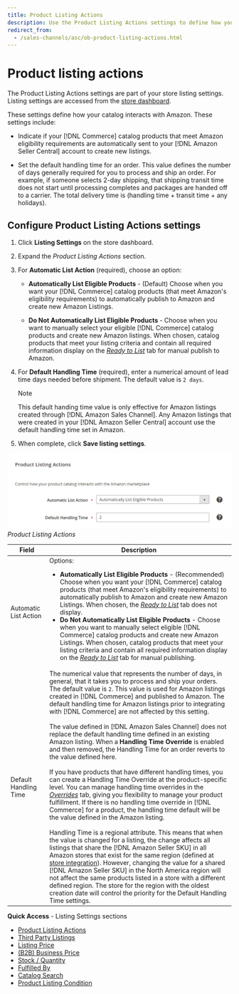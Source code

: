 ```yaml
---
title: Product Listing Actions
description: Use the Product Listing Actions settings to define how your Commerce catalog interacts with Amazon.
redirect_from:
  - /sales-channels/asc/ob-product-listing-actions.html
---
```


# Product listing actions

The Product Listing Actions settings are part of your store listing settings. Listing settings are accessed from the [store dashboard](./amazon-store-dashboard.md).

These settings define how your catalog interacts with Amazon. These settings include:

- Indicate if your [!DNL Commerce] catalog products that meet Amazon eligibility requirements are automatically sent to your [!DNL Amazon Seller Central] account to create new listings.

- Set the default handling time for an order. This value defines the number of days generally required for you to process and ship an order. For example, if someone selects 2-day shipping, that shipping transit time does not start until processing completes and packages are handed off to a carrier. The total delivery time is (handling time + transit time + any holidays).

## Configure Product Listing Actions settings

1. Click **Listing Settings** on the store dashboard.

1. Expand the _Product Listing Actions_ section.

1. For **Automatic List Action** (required), choose an option:

   - **Automatically List Eligible Products** - (Default) Choose when you want your [!DNL Commerce] catalog products (that meet Amazon's eligibility requirements) to automatically publish to Amazon and create new Amazon Listings.

   - **Do Not Automatically List Eligible Products** - Choose when you want to manually select your eligible [!DNL Commerce] catalog products and create new Amazon listings. When chosen, catalog products that meet your listing criteria and contain all required information display on the [_Ready to List_](./ready-to-list.md) tab for manual publish to Amazon.

1. For **Default Handling Time** (required), enter a numerical amount of lead time days needed before shipment. The default value is `2 days`.

   >[!NOTE]
   >
   >This default handing time value is only effective for Amazon listings created through [!DNL Amazon Sales Channel]. Any Amazon listings that were created in your [!DNL Amazon Seller Central] account use the default handling time set in Amazon.

1. When complete, click **Save listing settings**.

![](assets/amazon-product-listing-actions.png)
_Product Listing Actions_

|Field|Description|
|--- |--- |
|Automatic List Action|Options:<ul><li>**Automatically List Eligible Products** - (Recommended) Choose when you want your [!DNL Commerce] catalog products (that meet Amazon's eligibility requirements) to automatically publish to Amazon and create new Amazon Listings. When chosen, the [_Ready to List_](./ready-to-list.md) tab does not display. </li><li>**Do Not Automatically List Eligible Products** - Choose when you want to manually select eligible [!DNL Commerce] catalog products and create new Amazon Listings. When chosen, catalog products that meet your listing criteria and contain all required information display on the [_Ready to List_](./ready-to-list.md) tab for manual publishing.</li></ul>|
|Default Handling Time|The numerical value that represents the number of days, in general, that it takes you to process and ship your orders. The default value is `2`. This value is used for Amazon listings created in [!DNL Commerce] and published to Amazon. The default handling time for Amazon listings prior to integrating with [!DNL Commerce] are not affected by this setting.<br><br>The value defined in [!DNL Amazon Sales Channel] does not replace the default handling time defined in an existing Amazon listing. When a **Handling Time Override** is enabled and then removed, the Handling Time for an order reverts to the value defined here.<br><br>If you have products that have different handling times, you can create a Handling Time Override at the product-specific level. You can manage handling time overrides in the [_Overrides_](./overrides.md) tab, giving you flexibility to manage your product fulfillment. If there is no handling time override in [!DNL Commerce] for a product, the handling time default will be the value defined in the Amazon listing.<br><br>Handling Time is a regional attribute. This means that when the value is changed for a listing, the change affects all listings that share the [!DNL Amazon Seller SKU] in all Amazon stores that exist for the same region (defined at [store integration](./store-integration.md)). However, changing the value for a shared [!DNL Amazon Seller SKU] in the North America region will not affect the same products listed in a store with a different defined region. The store for the region with the oldest creation date will control the priority for the Default Handling Time settings.|

**Quick Access** - Listing Settings sections

- [Product Listing Actions](./product-listing-actions.md)
- [Third Party Listings](./third-party-listing-settings.md)
- [Listing Price](./listing-price.md)
- [(B2B) Business Price](./business-pricing.md)
- [Stock / Quantity](./stock-quantity.md)
- [Fulfilled By](./fulfilled-by.md)
- [Catalog Search](./catalog-search.md)
- [Product Listing Condition](./product-listing-condition.md)
